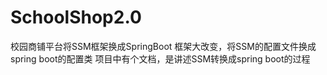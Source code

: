 # SchoolShop2.0
校园商铺平台将SSM框架换成SpringBoot
框架大改变，将SSM的配置文件换成spring boot的配置类
项目中有个文档，是讲述SSM转换成spring boot的过程
